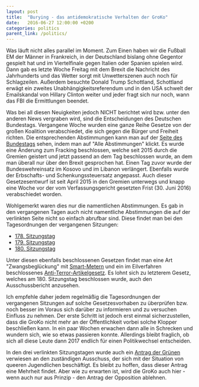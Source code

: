 ```yaml
---
layout: post
title:  "Burying - das antidemokratische Verhalten der GroKo"
date:   2016-06-27 12:00:00 +0200
categories: politics
parent_link: /politics/
---
```


Was läuft nicht alles parallel im Moment. Zum Einen haben wir die Fußball EM
der Männer in Frankreich, in der Deutschland bislang ohne Gegentor gespielt hat
und im Viertelfinale gegen Italien oder Spanien spielen wird. Dann gab es letzte
Woche Freitag mit dem Brexit die Nachricht des Jahrhunderts und das Wetter sorgt
mit Unwetterszenen auch noch für Schlagzeilen. Außerdem besuchte Donald Trump
Schottland, Schottland erwägt ein zweites Unabhängigkeitsreferendum und in den
USA schwelt der Emailskandal von Hillary Clinton weiter und jeder fragt sich
nur noch, wann das FBI die Ermittlungen beendet.

Was bei all diesen Neuigkeiten jedoch NICHT berichtet wird bzw. unter den anderen
News vergraben wird, sind die Entscheidungen des Deutschen Bundestags.
Vergangene Woche wurden eine ganze Reihe Gesetze von der großen Koalition
verabschiedet, die sich gegen die Bürger und Freiheit richten. Die entsprechenden
Abstimmungen kann man auf der [Seite des Bundestags](https://www.bundestag.de/bundestag/plenum/abstimmung/grafik)
sehen, indem man auf "Alle Abstimmungen" klickt. Es wurde eine Änderung zum
Fracking beschlossen, welche seit 2015 durch die Gremien geistert und jetzt
passend an dem Tag beschlossen wurde, an dem man überall nur über den Brexit
gesprochen hat. Einen Tag zuvor wurde der Bundeswehreinsatz im Kosovo und im Libanon
verlängert. Ebenfalls wurde der Erbschafts- und Schenkungssteuersatz angepasst.
Auch dieser Gesetzesentwurf ist seit April 2015 in den Gremien unterwegs und knapp
eine Woche vor der vom Verfassungsgericht gesetzten Frist (30. Juni 2016)
verabschiedet worden. 

Wohlgemerkt waren dies nur die namentlichen Abstimmungen.
Es gab in den vergangenen Tagen auch nicht namentliche Abstimmungen die auf
der verlinkten Seite nicht so einfach abrufbar sind. Diese findet man bei
den Tagesordnungen der vergangenen Sitzungen:

* [178. Sitzungstag](https://www.bundestag.de/dokumente_tagesordnungen_details/?wp=18&number=178)
* [179. Sitzungstag](https://www.bundestag.de/dokumente_tagesordnungen_details/?wp=18&number=179)
* [180. Sitzungstag](https://www.bundestag.de/dokumente_tagesordnungen_details/?wp=18&number=180)

Unter diesen ebenfalls beschlossenen Gesetzen findet man eine Art "Zwangsbeglückung"
mit [Smart-Metern](http://dip21.bundestag.de/dip21/btd/18/075/1807555.pdf) und
ein im Eilverfahren beschlossenes [Anti-Terror-Artikelgesetz](http://dip21.bundestag.de/dip21/btd/18/087/1808702.pdf).
Es lohnt sich zu letzterem Gesetz, welches am 180. Sitzungstag beschlossen wurde,
auch den Ausschussbericht anzusehen.

Ich empfehle daher jedem regelmäßig die Tagesordnungen der vergangenen Sitzungen
auf solche Gesetzesvorhaben zu überprüfen bzw. noch besser im Voraus sich darüber
zu informieren und zu versuchen Einfluss zu nehmen. Der erste Schritt ist jedoch
erst einmal sicherzustellen, dass die GroKo nicht mehr an der Öffentlichkeit
vorbei solche Klopper beschließen kann. In ein paar Wochen erwachen dann alle
in Schrecken und wundern sich, wie so etwas passieren konnte. Allerdings bleibt
fraglich, ob sich all diese Leute dann 2017 endlich für einen Politikwechsel
entscheiden.

In den drei verlinkten Sitzungstagen wurde auch ein [Antrag der Grünen](http://dip21.bundestag.de/dip21/btd/18/088/1808874.pdf) 
verwiesen an den zuständigen Ausschuss, der sich mit der Situation von queeren Jugendlichen
beschäftigt. Es bleibt zu hoffen, dass dieser Antrag eine Mehrheit findet. Aber
wie zu erwarten ist, wird die GroKo auch hier - wenn auch nur aus Prinzip -
den Antrag der Opposition ablehnen.
